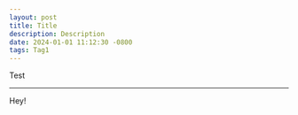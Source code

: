 ```yaml
---
layout: post
title: Title 
description: Description 
date: 2024-01-01 11:12:30 -0800
tags: Tag1
---
```


Test 

----


Hey!
